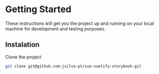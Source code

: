 # Getting Started
These instructions will get you the project up and running on your local machine for development and testing purposes.

## Instalation

Clone the project

``` bash
git clone git@github.com:jsilva-pt/vue-vuetify-storybook.git
```
